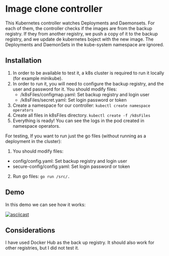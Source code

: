 # Image clone controller

This Kubernetes controller watches Deployments and Daemonsets. For each of them, the controller checks if the images are from the backup registry. If they from another registry, we push a copy of it to the backup registry, and we update de kubernetes boject with the new image. The Deployments and DaemonSets in the kube-system namespace are ignored.

## Installation

1. In order to be available to test it, a k8s cluster is required to run it locally (for example minikube).
2. In order to run it, you will need to configure the backup registry, and the user and password for it. You should modify files:
    - /k8sFiles/configmap.yaml: Set backup registry and login user
    - /k8sFiles/secret.yaml: Set login password or token
3. Create a namespace for our controller: `kubectl create namespace operators` 
4. Create all files in k8sFiles directory. `kubectl create -f /k8sFiles`
5. Everything is ready! You can see the logs in the pod created in namespace operators.

For testing, If you want to run just the go files (without running as a deployment in the cluster):

1. You should modify files:
- config/config.yaml: Set backup registry and login user
- secure-config/config.yaml: Set login password or token
2. Run go files: `go run /src/.`


## Demo

In this demo we can see how it works:

[![asciicast](https://asciinema.org/a/399726.svg)](https://asciinema.org/a/399726)

## Considerations

I have used Docker Hub as the back up registry. It should also work for other registries, but I did not test it.
